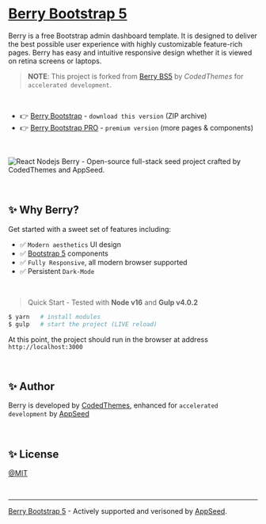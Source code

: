 # [Berry Bootstrap 5](https://github.com/app-generator/cth-berry-bootstrap5) 

Berry is a free Bootstrap admin dashboard template. It is designed to deliver the best possible user experience with highly customizable feature-rich pages. Berry has easy and intuitive responsive design whether it is viewed on retina screens or laptops.

> **NOTE**: This project is forked from [Berry BS5](https://codedthemes.com/item/berry-bootstrap-free-admin-template/?ref=appseed) by *CodedThemes* for `accelerated development`. 

<br />

- 👉 [Berry Bootstrap](https://github.com/app-generator/cth-berry-bootstrap5/archive/refs/heads/main.zip) - `download this version` (ZIP archive)
- 👉 [Berry Bootstrap PRO](https://codedthemes.com/item/berry-bootstrap-5-admin-template/?ref=appseed) - `premium version` (more pages & components)

<br />

![React Nodejs Berry - Open-source full-stack seed project crafted by CodedThemes and AppSeed.](https://user-images.githubusercontent.com/51070104/176936514-f1bccb21-bafe-4b43-9e4c-b6fe0ec9511d.png)

<br >

## ✨ Why Berry?

Get started with a sweet set of features including:

 * ✅ `Modern aesthetics` UI design
 * ✅ [Bootstrap 5](https://www.admin-dashboards.com/bootstrap-5-templates/) components
 * ✅ `Fully Responsive`, all modern browser supported
 * ✅ Persistent `Dark-Mode`

<br />

> Quick Start - Tested with **Node v16** and **Gulp v4.0.2**

```bash
$ yarn   # install modules 
$ gulp   # start the project (LIVE reload)
```

At this point, the project should run in the browser at address `http://localhost:3000`

<br />  

## ✨ Author

Berry is developed by [CodedThemes](https://codedthemes.com?ref=appseed), enhanced for `accelerated development` by [AppSeed](https://appseed.us)

<br />

## ✨ License

[@MIT](./LICENSE.md)

<br />

---
[Berry Bootstrap 5](https://github.com/app-generator/cth-berry-bootstrap5) - Actively supported and verisoned by [AppSeed](https://appseed.us/). 

